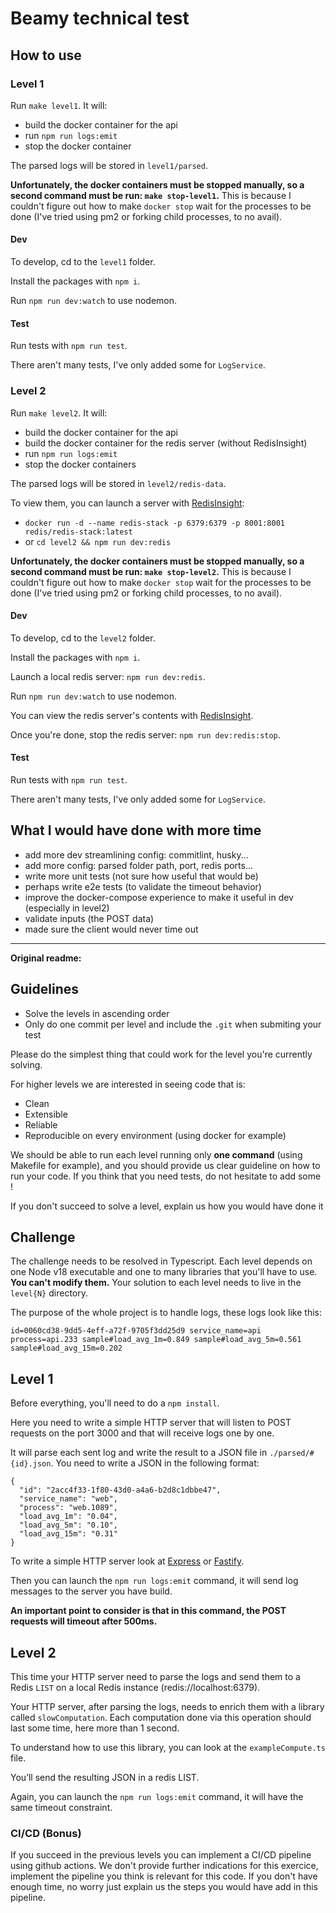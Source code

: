 # Beamy technical test

## How to use

### Level 1

Run `make level1`. It will:

- build the docker container for the api
- run `npm run logs:emit`
- stop the docker container

The parsed logs will be stored in `level1/parsed`.

**Unfortunately, the docker containers must be stopped manually, so a second command must be run: `make stop-level1`.** This is because I couldn't figure out how to make `docker stop` wait for the processes to be done (I've tried using pm2 or forking child processes, to no avail).

#### Dev

To develop, cd to the `level1` folder.

Install the packages with `npm i`.

Run `npm run dev:watch` to use nodemon.

#### Test

Run tests with `npm run test`.

There aren't many tests, I've only added some for `LogService`.

### Level 2

Run `make level2`. It will:

- build the docker container for the api
- build the docker container for the redis server (without RedisInsight)
- run `npm run logs:emit`
- stop the docker containers

The parsed logs will be stored in `level2/redis-data`.

To view them, you can launch a server with [RedisInsight](http://localhost:8001):

- `docker run -d --name redis-stack -p 6379:6379 -p 8001:8001 redis/redis-stack:latest`
- or `cd level2 && npm run dev:redis`

**Unfortunately, the docker containers must be stopped manually, so a second command must be run: `make stop-level2`.** This is because I couldn't figure out how to make `docker stop` wait for the processes to be done (I've tried using pm2 or forking child processes, to no avail).

#### Dev

To develop, cd to the `level2` folder.

Install the packages with `npm i`.

Launch a local redis server: `npm run dev:redis`.

Run `npm run dev:watch` to use nodemon.

You can view the redis server's contents with [RedisInsight](http://localhost:8001).

Once you're done, stop the redis server: `npm run dev:redis:stop`.

#### Test

Run tests with `npm run test`.

There aren't many tests, I've only added some for `LogService`.

## What I would have done with more time

- add more dev streamlining config: commitlint, husky...
- add more config: parsed folder path, port, redis ports...
- write more unit tests (not sure how useful that would be)
- perhaps write e2e tests (to validate the timeout behavior)
- improve the docker-compose experience to make it useful in dev (especially in level2)
- validate inputs (the POST data)
- made sure the client would never time out


---

**Original readme:**
## Guidelines

- Solve the levels in ascending order
- Only do one commit per level and include the `.git` when submiting your test

Please do the simplest thing that could work for the level you're currently solving.

For higher levels we are interested in seeing code that is:

- Clean
- Extensible
- Reliable
- Reproducible on every environment (using docker for example)

We should be able to run each level running only **one command** (using Makefile for example), and you should provide us clear guideline on how to run your code.
If you think that you need tests, do not hesitate to add some !

If you don't succeed to solve a level, explain us how you would have done it

## Challenge

The challenge needs to be resolved in Typescript.
Each level depends on one Node v18 executable and one to many libraries that you'll have to use.
**You can't modify them.**
Your solution to each level needs to live in the `level{N}` directory.

The purpose of the whole project is to handle logs, these logs look like this:

```
id=0060cd38-9dd5-4eff-a72f-9705f3dd25d9 service_name=api process=api.233 sample#load_avg_1m=0.849 sample#load_avg_5m=0.561 sample#load_avg_15m=0.202
```

## Level 1

Before everything, you'll need to do a `npm install`.

Here you need to write a simple HTTP server that will listen to POST requests on the port 3000 and that will receive logs one by one.

It will parse each sent log and write the result to a JSON file in `./parsed/#{id}.json`. You need to write a JSON in the following format:

```
{
  "id": "2acc4f33-1f80-43d0-a4a6-b2d8c1dbbe47",
  "service_name": "web",
  "process": "web.1089",
  "load_avg_1m": "0.04",
  "load_avg_5m": "0.10",
  "load_avg_15m": "0.31"
}
```

To write a simple HTTP server look at [Express](https://expressjs.com/) or [Fastify](https://www.fastify.io/).

Then you can launch the `npm run logs:emit` command, it will send log messages to the server you have build.

**An important point to consider is that in this command, the POST requests will timeout after 500ms.**

## Level 2

This time your HTTP server need to parse the logs and send them to a Redis `LIST` on a local Redis instance (redis://localhost:6379).

Your HTTP server, after parsing the logs, needs to enrich them with a library called `slowComputation`. Each computation done via this operation should last some time, here more than 1 second.

To understand how to use this library, you can look at the `exampleCompute.ts` file.

You’ll send the resulting JSON in a redis LIST.

Again, you can launch the `npm run logs:emit` command, it will have the same timeout constraint.

### CI/CD (Bonus)

If you succeed in the previous levels you can implement a CI/CD pipeline using github actions.
We don't provide further indications for this exercice, implement the pipeline you think is relevant for this code.
If you don't have enough time, no worry just explain us the steps you would have add in this pipeline.
